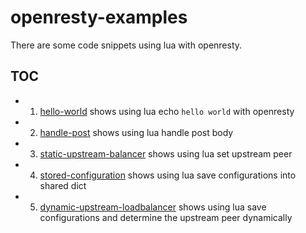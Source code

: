 # openresty-examples

There are some code snippets using lua with openresty.

## TOC

- 1. [hello-world](https://github.com/Colstuwjx/openresty-examples/tree/master/tests/1.%20hello-world) shows using lua echo `hello world` with openresty
- 2. [handle-post](https://github.com/Colstuwjx/openresty-examples/tree/master/tests/2.%20handle%20post) shows using lua handle post body
- 3. [static-upstream-balancer](https://github.com/Colstuwjx/openresty-examples/tree/master/tests/3.%20static%20upstream%20balancer) shows using lua set upstream peer
- 4. [stored-configuration](https://github.com/Colstuwjx/openresty-examples/tree/master/tests/4.%20stored%20configuration) shows using lua save configurations into shared dict
- 5. [dynamic-upstream-loadbalancer](https://github.com/Colstuwjx/openresty-examples/tree/master/tests/5.%20dynamic%20upstream%20loadbalancer) shows using lua save configurations and determine the upstream peer dynamically
